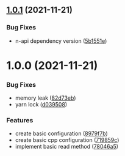 ## [1.0.1](https://github.com/developer239/tesseract-nodejs/compare/v1.0.0...v1.0.1) (2021-11-21)


### Bug Fixes

* n-api dependency version ([5b1551e](https://github.com/developer239/tesseract-nodejs/commit/5b1551ed63db2deae3693125e9319e8d9d6a8cc1))

# 1.0.0 (2021-11-21)


### Bug Fixes

* memory leak ([82d73eb](https://github.com/developer239/tesseract-nodejs/commit/82d73eb6134f2a981e826d4181d0bc3e971845f4))
* yarn lock ([d039508](https://github.com/developer239/tesseract-nodejs/commit/d039508083ec6814d0c388e99ebb489e6c54f833))


### Features

* create basic configuration ([8979f7b](https://github.com/developer239/tesseract-nodejs/commit/8979f7b5153d7f580237477ba10e4f8933726b7b))
* create basic cpp configuration ([719859c](https://github.com/developer239/tesseract-nodejs/commit/719859c72816ae97fdb7fb8b642994673d8a1b40))
* implement basic read method ([78046a5](https://github.com/developer239/tesseract-nodejs/commit/78046a56b6ff00b5470f060d66ed59e28ded04bf))
